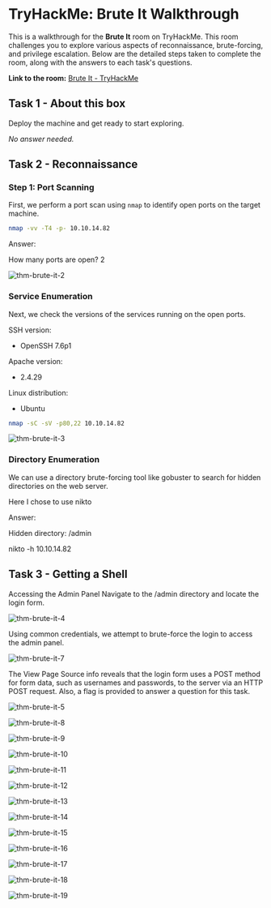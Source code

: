 # TryHackMe: Brute It Walkthrough

This is a walkthrough for the **Brute It** room on TryHackMe. This room challenges you to explore various aspects of reconnaissance, brute-forcing, and privilege escalation. Below are the detailed steps taken to complete the room, along with the answers to each task's questions.

**Link to the room:** [Brute It - TryHackMe](https://tryhackme.com/r/room/bruteit)

## Task 1 - About this box

Deploy the machine and get ready to start exploring.

*No answer needed.*

## Task 2 - Reconnaissance

### Step 1: Port Scanning
First, we perform a port scan using `nmap` to identify open ports on the target machine.

```bash
nmap -vv -T4 -p- 10.10.14.82
```

Answer:

How many ports are open?
2

![thm-brute-it-2](https://github.com/user-attachments/assets/470cd6bc-d7ed-42d2-95f5-1e5638077361)

### Service Enumeration
Next, we check the versions of the services running on the open ports.

SSH version:
- OpenSSH 7.6p1

Apache version:
- 2.4.29

Linux distribution:
- Ubuntu

```bash
nmap -sC -sV -p80,22 10.10.14.82
```

![thm-brute-it-3](https://github.com/user-attachments/assets/a13d4d3d-3448-4f63-89cd-cb2a06847bab)


### Directory Enumeration
We can use a directory brute-forcing tool like gobuster to search for hidden directories on the web server.

Here I chose to use nikto

Answer:

Hidden directory:
/admin


nikto -h 10.10.14.82



## Task 3 - Getting a Shell

Accessing the Admin Panel
Navigate to the /admin directory and locate the login form. 


![thm-brute-it-4](https://github.com/user-attachments/assets/247419ae-7305-4b8a-af44-42ec5c143e95)

Using common credentials, we attempt to brute-force the login to access the admin panel.  


![thm-brute-it-7](https://github.com/user-attachments/assets/75d26b5b-0a66-4236-8464-4e67b27e6e09)



The View Page Source info reveals that the login form uses a POST method for form data, such as usernames and passwords, to the server via an HTTP POST request.  Also, a flag is provided to answer a question for this task.


![thm-brute-it-5](https://github.com/user-attachments/assets/408f63f2-d46d-41e6-a273-a311945a667c)







![thm-brute-it-8](https://github.com/user-attachments/assets/660cfee0-fdad-4058-a01d-c0cc1f653673)



![thm-brute-it-9](https://github.com/user-attachments/assets/df2f0534-0271-40b5-9b6d-10c4568cf669)





![thm-brute-it-10](https://github.com/user-attachments/assets/597d60c3-79e7-48d3-879e-842c4c687312)



![thm-brute-it-11](https://github.com/user-attachments/assets/1897ff42-e9fc-4abe-b3d7-256b7960d879)





![thm-brute-it-12](https://github.com/user-attachments/assets/ece9071c-7492-48ae-badf-e5e16a2aa4af)


![thm-brute-it-13](https://github.com/user-attachments/assets/5d67924b-2ec7-47f4-b92c-d40449375dbc)



![thm-brute-it-14](https://github.com/user-attachments/assets/d578ed29-cbcd-4405-a3cd-9ea247803bf0)

![thm-brute-it-15](https://github.com/user-attachments/assets/0602704f-7321-4a48-9a4c-8fa25cd8355c)



![thm-brute-it-16](https://github.com/user-attachments/assets/7c3b9abd-f4d3-4a5f-a40d-902d8f199583)


![thm-brute-it-17](https://github.com/user-attachments/assets/4b4093b5-4590-4e12-aec0-c87a4a511e79)


![thm-brute-it-18](https://github.com/user-attachments/assets/8971f77f-ac57-4889-9d83-9c899e681b9d)


![thm-brute-it-19](https://github.com/user-attachments/assets/1ee36194-bc94-42af-b0fc-a88afadfe132)

